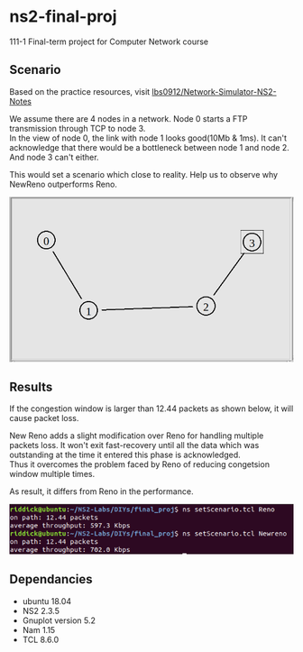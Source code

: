 # ns2-final-proj
111-1 Final-term project for Computer Network course

## Scenario
Based on the practice resources, visit [lbs0912/Network-Simulator-NS2-Notes](https://github.com/lbs0912/Network-Simulator-NS2-Notes)    
  
We assume there are 4 nodes in a network. Node 0 starts a FTP transmission through TCP to node 3.  
In the view of node 0, the link with node 1 looks good(10Mb & 1ms). It can't acknowledge that there would be a bottleneck between node 1 and node 2. And node 3 can't either.  
  
This would set a scenario which close to reality. Help us to observe why NewReno outperforms Reno.

![image](https://github.com/riddickAlo/ns2-final-proj/blob/main/images/System%20distruibution.PNG)

## Results
If the congestion window is larger than 12.44 packets as shown below, it will cause packet loss.  
  
New Reno adds a slight modification over Reno for handling multiple packets loss. It won't exit fast-recovery until all the data 
which was outstanding at the time it entered this phase is acknowledged.   
Thus it overcomes the problem faced by Reno of reducing congetsion window multiple times.  
  
As result, it differs from Reno in the performance.  
  
![image](https://github.com/riddickAlo/ns2-final-proj/blob/main/images/Result.PNG)

## Dependancies
- ubuntu 18.04
- NS2 2.3.5
- Gnuplot version 5.2
- Nam 1.15
- TCL 8.6.0


